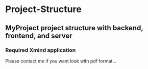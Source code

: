 # Project-Structure

## MyProject project structure with backend, frontend, and server

### Required Xmind application
Please contact me if you want look with pdf format...
